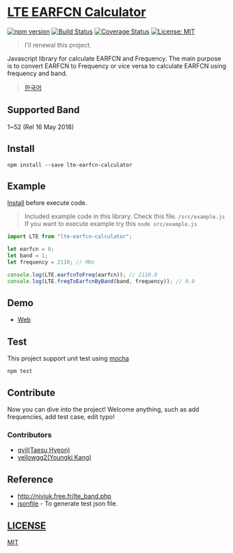 # [LTE EARFCN Calculator](https://github.com/qvil/lte-earfcn-calculator)

[![npm version](https://badge.fury.io/js/lte-earfcn-calculator.svg)](https://badge.fury.io/js/lte-earfcn-calculator)
[![Build Status](https://travis-ci.org/qvil/lte-earfcn-calculator.svg?branch=master)](https://travis-ci.org/qvil/lte-earfcn-calculator)
[![Coverage Status](https://coveralls.io/repos/github/qvil/lte-earfcn-calculator/badge.svg?branch=master)](https://coveralls.io/github/qvil/lte-earfcn-calculator?branch=master)
[![License: MIT](https://img.shields.io/badge/License-MIT-yellow.svg)](https://opensource.org/licenses/MIT)

> I'll renewal this project.

Javascript library for calculate EARFCN and Frequency. The main purpose is to convert EARFCN to Frequency or vice versa to calculate EARFCN using frequency and band.

> [한국어](/README_ko.md)

## Supported Band

1~52 (Rel 16 May 2018)

## Install

```
npm install --save lte-earfcn-calculator
```

## Example

[Install](#Install) before execute code.

> Included example code in this library. Check this file. `/src/example.js` If you want to execute example try this `node src/example.js`

```js
import LTE from "lte-earfcn-calculator";

let earfcn = 0;
let band = 1;
let frequency = 2110; // MHz

console.log(LTE.earfcnToFreq(earfcn)); // 2110.0
console.log(LTE.freqToEarfcnByBand(band, frequency)); // 0.0
```

## Demo

* [Web](https://codesandbox.io/s/github/qvil/lte-earfcn-calculator/tree/master/demo/web)

## Test

This project support unit test using [mocha](https://mochajs.org)

```
npm test
```

## Contribute

Now you can dive into the project! Welcome anything, such as add frequencies, add test case, edit typo!

### Contributors

* [qvil(Taesu Hyeon)](https://github.com/qvil)
* [yellowgg2(Youngki Kang)](https://github.com/yellowgg2)

## Reference

* <http://niviuk.free.fr/lte_band.php>
* [jsonfile](https://www.npmjs.com/package/jsonfile) - To generate test json file.

## [LICENSE](https://github.com/qvil/lte-earfcn-calculator/blob/master/LICENSE)

[MIT](https://github.com/qvil/lte-earfcn-calculator/blob/master/LICENSE)

